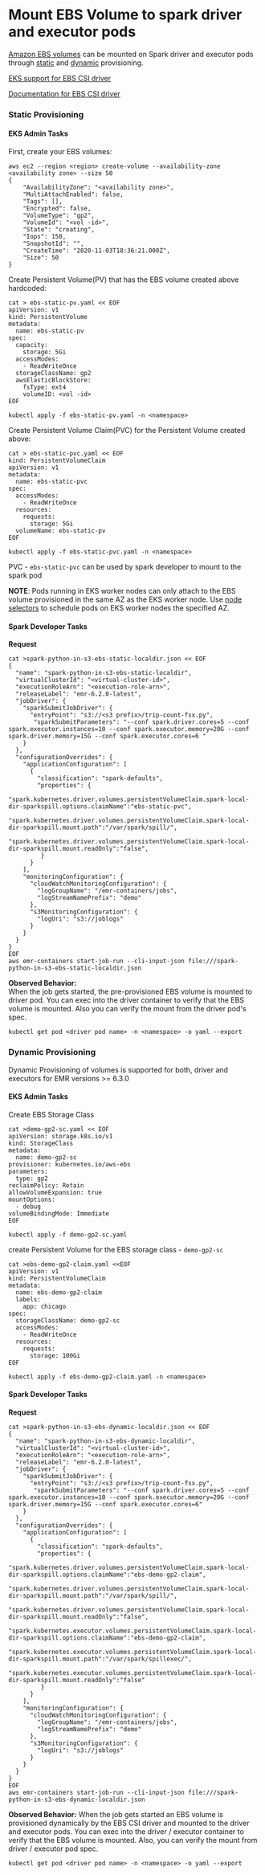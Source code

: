 # **Mount EBS Volume to spark driver and executor pods**

[Amazon EBS volumes](https://aws.amazon.com/ebs/) can be mounted on Spark driver and executor pods through [static](https://kubernetes.io/docs/concepts/storage/persistent-volumes/#static) and [dynamic](https://kubernetes.io/docs/concepts/storage/persistent-volumes/#dynamic) provisioning.

[EKS support for EBS CSI driver](https://docs.aws.amazon.com/eks/latest/userguide/ebs-csi.html)  

[Documentation for EBS CSI driver](https://github.com/kubernetes-sigs/aws-ebs-csi-driver)


### **Static Provisioning**

#### EKS Admin Tasks

First, create your EBS volumes:

```
aws ec2 --region <region> create-volume --availability-zone <availability zone> --size 50
{
    "AvailabilityZone": "<availability zone>", 
    "MultiAttachEnabled": false, 
    "Tags": [], 
    "Encrypted": false, 
    "VolumeType": "gp2", 
    "VolumeId": "<vol -id>", 
    "State": "creating", 
    "Iops": 150, 
    "SnapshotId": "", 
    "CreateTime": "2020-11-03T18:36:21.000Z", 
    "Size": 50
}
```

Create Persistent Volume(PV) that has the EBS volume created above hardcoded:

```
cat > ebs-static-pv.yaml << EOF
apiVersion: v1
kind: PersistentVolume
metadata:
  name: ebs-static-pv
spec:
  capacity:
    storage: 5Gi
  accessModes:
    - ReadWriteOnce
  storageClassName: gp2
  awsElasticBlockStore:
    fsType: ext4
    volumeID: <vol -id>
EOF

kubectl apply -f ebs-static-pv.yaml -n <namespace>
```

Create Persistent Volume Claim(PVC) for the Persistent Volume created above:

```
cat > ebs-static-pvc.yaml << EOF
kind: PersistentVolumeClaim
apiVersion: v1
metadata:
  name: ebs-static-pvc
spec:
  accessModes:
    - ReadWriteOnce
  resources:
    requests:
      storage: 5Gi
  volumeName: ebs-static-pv
EOF

kubectl apply -f ebs-static-pvc.yaml -n <namespace>
```

PVC - `ebs-static-pvc` can be used by spark developer to mount to the spark pod  

**NOTE**: Pods running in EKS worker nodes can only attach to the EBS volume provisioned in the same AZ as the EKS worker node. Use [node selectors](../../../node-placement/docs/eks-node-placement.md) to schedule pods on EKS worker nodes the specified AZ.

#### Spark Developer Tasks

**Request**

```
cat >spark-python-in-s3-ebs-static-localdir.json << EOF
{
  "name": "spark-python-in-s3-ebs-static-localdir", 
  "virtualClusterId": "<virtual-cluster-id>", 
  "executionRoleArn": "<execution-role-arn>", 
  "releaseLabel": "emr-6.2.0-latest", 
  "jobDriver": {
    "sparkSubmitJobDriver": {
      "entryPoint": "s3://<s3 prefix>/trip-count-fsx.py", 
       "sparkSubmitParameters": "--conf spark.driver.cores=5 --conf spark.executor.instances=10 --conf spark.executor.memory=20G --conf spark.driver.memory=15G --conf spark.executor.cores=6 "
    }
  }, 
  "configurationOverrides": {
    "applicationConfiguration": [
      {
        "classification": "spark-defaults", 
        "properties": {
          "spark.kubernetes.driver.volumes.persistentVolumeClaim.spark-local-dir-sparkspill.options.claimName":"ebs-static-pvc",
          "spark.kubernetes.driver.volumes.persistentVolumeClaim.spark-local-dir-sparkspill.mount.path":"/var/spark/spill/",
          "spark.kubernetes.driver.volumes.persistentVolumeClaim.spark-local-dir-sparkspill.mount.readOnly":"false",
         }
      }
    ], 
    "monitoringConfiguration": {
      "cloudWatchMonitoringConfiguration": {
        "logGroupName": "/emr-containers/jobs", 
        "logStreamNamePrefix": "demo"
      }, 
      "s3MonitoringConfiguration": {
        "logUri": "s3://joblogs"
      }
    }
  }
}
EOF
aws emr-containers start-job-run --cli-input-json file:///spark-python-in-s3-ebs-static-localdir.json
```

**Observed Behavior:**  
When the job gets started, the pre-provisioned EBS volume is mounted to driver pod. You can exec into the driver container to verify that the EBS volume is mounted. Also you can verify the mount from the driver pod's spec.

```
kubectl get pod <driver pod name> -n <namespace> -o yaml --export
```

### Dynamic Provisioning

Dynamic Provisioning of volumes is supported for both, driver and executors for EMR versions >= 6.3.0

#### EKS Admin Tasks

Create EBS Storage Class

```
cat >demo-gp2-sc.yaml << EOF
apiVersion: storage.k8s.io/v1
kind: StorageClass
metadata:
  name: demo-gp2-sc
provisioner: kubernetes.io/aws-ebs
parameters:
  type: gp2
reclaimPolicy: Retain
allowVolumeExpansion: true
mountOptions:
  - debug
volumeBindingMode: Immediate
EOF

kubectl apply -f demo-gp2-sc.yaml
```

create Persistent Volume for the EBS storage class - `demo-gp2-sc`

```
cat >ebs-demo-gp2-claim.yaml <<EOF
apiVersion: v1
kind: PersistentVolumeClaim
metadata:
  name: ebs-demo-gp2-claim
  labels:
    app: chicago
spec:
  storageClassName: demo-gp2-sc
  accessModes:
    - ReadWriteOnce
  resources:
    requests:
      storage: 100Gi
EOF

kubectl apply -f ebs-demo-gp2-claim.yaml -n <namespace>
```

#### Spark Developer Tasks

**Request**

```
cat >spark-python-in-s3-ebs-dynamic-localdir.json << EOF
{
  "name": "spark-python-in-s3-ebs-dynamic-localdir", 
  "virtualClusterId": "<virtual-cluster-id>", 
  "executionRoleArn": "<execution-role-arn>", 
  "releaseLabel": "emr-6.2.0-latest", 
  "jobDriver": {
    "sparkSubmitJobDriver": {
      "entryPoint": "s3://<s3 prefix>/trip-count-fsx.py", 
       "sparkSubmitParameters": "--conf spark.driver.cores=5 --conf spark.executor.instances=10 --conf spark.executor.memory=20G --conf spark.driver.memory=15G --conf spark.executor.cores=6"
    }
  }, 
  "configurationOverrides": {
    "applicationConfiguration": [
      {
        "classification": "spark-defaults", 
        "properties": {
          "spark.kubernetes.driver.volumes.persistentVolumeClaim.spark-local-dir-sparkspill.options.claimName":"ebs-demo-gp2-claim",
          "spark.kubernetes.driver.volumes.persistentVolumeClaim.spark-local-dir-sparkspill.mount.path":"/var/spark/spill/",
          "spark.kubernetes.driver.volumes.persistentVolumeClaim.spark-local-dir-sparkspill.mount.readOnly":"false",
          "spark.kubernetes.executor.volumes.persistentVolumeClaim.spark-local-dir-sparkspill.options.claimName":"ebs-demo-gp2-claim",
          "spark.kubernetes.executor.volumes.persistentVolumeClaim.spark-local-dir-sparkspill.mount.path":"/var/spark/spillexec/",
          "spark.kubernetes.executor.volumes.persistentVolumeClaim.spark-local-dir-sparkspill.mount.readOnly":"false"
         }
      }
    ], 
    "monitoringConfiguration": {
      "cloudWatchMonitoringConfiguration": {
        "logGroupName": "/emr-containers/jobs", 
        "logStreamNamePrefix": "demo"
      }, 
      "s3MonitoringConfiguration": {
        "logUri": "s3://joblogs"
      }
    }
  }
}
EOF
aws emr-containers start-job-run --cli-input-json file:///spark-python-in-s3-ebs-dynamic-localdir.json
```

**Observed Behavior:**
When the job gets started an EBS volume is provisioned dynamically by the EBS CSI driver and mounted to the driver and executor pods. You can exec into the driver / executor container to verify that the EBS volume is mounted. Also, you can verify the mount from driver / executor pod spec.  


```
kubectl get pod <driver pod name> -n <namespace> -o yaml --export
```


